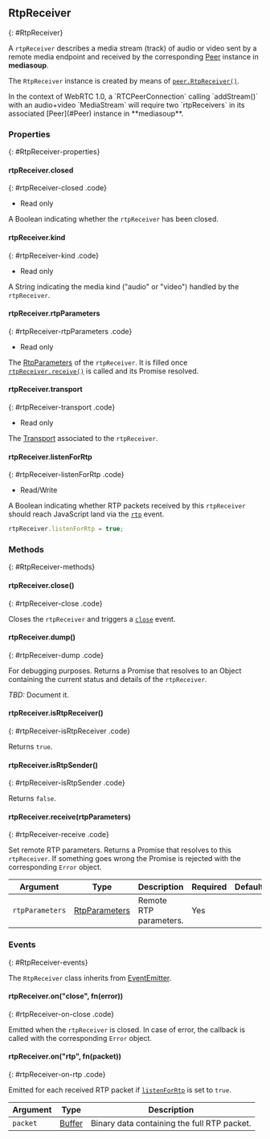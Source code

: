 ## RtpReceiver
{: #RtpReceiver}

A `rtpReceiver` describes a media stream (track) of audio or video sent by a remote media endpoint and received by the corresponding [Peer](#Peer) instance in **mediasoup**.

The `RtpReceiver` instance is created by means of [`peer.RtpReceiver()`](#peer-RtpReceiver).

<div markdown="1" class="note">
In the context of WebRTC 1.0, a `RTCPeerConnection` calling `addStream()` with an audio+video `MediaStream` will require two `rtpReceivers` in its associated [Peer](#Peer) instance in **mediasoup**.
</div>


### Properties
{: #RtpReceiver-properties}

<section markdown="1">

#### rtpReceiver.closed
{: #rtpReceiver-closed .code}

* Read only

A Boolean indicating whether the `rtpReceiver` has been closed.

#### rtpReceiver.kind
{: #rtpReceiver-kind .code}

* Read only

A String indicating the media kind ("audio" or "video") handled by the `rtpReceiver`.

#### rtpReceiver.rtpParameters
{: #rtpReceiver-rtpParameters .code}

* Read only

The [RtpParameters](#RtpReceiver-RtpParameters) of the `rtpReceiver`. It is filled once [`rtpReceiver.receive()`](#rtpReceiver-receive) is called and its Promise resolved.

#### rtpReceiver.transport
{: #rtpReceiver-transport .code}

* Read only

The [Transport](#Transport) associated to the `rtpReceiver`.

#### rtpReceiver.listenForRtp
{: #rtpReceiver-listenForRtp .code}

* Read/Write

A Boolean indicating whether RTP packets received by this `rtpReceiver` should reach JavaScript land via the [`rtp`](#rtpReceiver-on-rtp) event.

```javascript
rtpReceiver.listenForRtp = true;
```

</section>


### Methods
{: #RtpReceiver-methods}

<section markdown="1">

#### rtpReceiver.close()
{: #rtpReceiver-close .code}

Closes the `rtpReceiver` and triggers a [`close`](#rtpReceiver-on-close) event.

#### rtpReceiver.dump()
{: #rtpReceiver-dump .code}

For debugging purposes. Returns a Promise that resolves to an Object containing the current status and details of the `rtpReceiver`.

*TBD:* Document it.

#### rtpReceiver.isRtpReceiver()
{: #rtpReceiver-isRtpReceiver .code}

Returns `true`.

#### rtpReceiver.isRtpSender()
{: #rtpReceiver-isRtpSender .code}

Returns `false`.

#### rtpReceiver.receive(rtpParameters)
{: #rtpReceiver-receive .code}

Set remote RTP parameters. Returns a Promise that resolves to this `rtpReceiver`. If something goes wrong the Promise is rejected with the corresponding `Error` object.

<div markdown="1" class="table-wrapper L3">

Argument   | Type    | Description | Required | Default 
---------- | ------- | ----------- | -------- | ----------
`rtpParameters` | [RtpParameters](#RTP-RtpParameters) | Remote RTP parameters. | Yes |

</div>

</section>


### Events
{: #RtpReceiver-events}

The `RtpReceiver` class inherits from [EventEmitter](https://nodejs.org/api/events.html#events_class_eventemitter).

<section markdown="1">

#### rtpReceiver.on("close", fn(error))
{: #rtpReceiver-on-close .code}

Emitted when the `rtpReceiver` is closed. In case of error, the callback is called with the corresponding `Error` object.

#### rtpReceiver.on("rtp", fn(packet))
{: #rtpReceiver-on-rtp .code}

Emitted for each received RTP packet if [`listenForRtp`](#rtpReceiver-listenForRtp) is set to `true`.

<div markdown="1" class="table-wrapper L3">

Argument | Type    | Description   
----------------- | ------- | ----------------
`packet`          | [Buffer](https://nodejs.org/api/buffer.html) | Binary data containing the full RTP packet.

</div>

</section>
